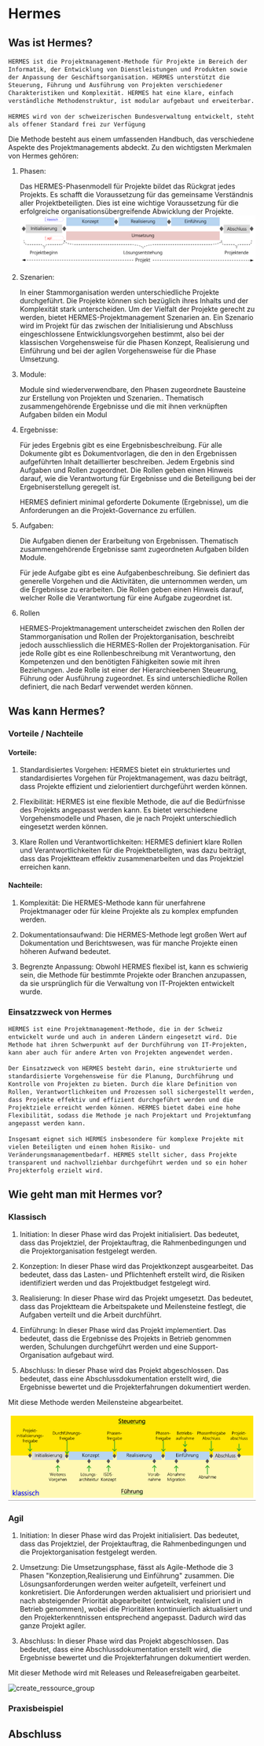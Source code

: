 # Hermes

## Was ist Hermes?
    HERMES ist die Projektmanagement-Methode für Projekte im Bereich der Informatik, der Entwicklung von Dienstleistungen und Produkten sowie der Anpassung der Geschäftsorganisation. HERMES unterstützt die Steuerung, Führung und Ausführung von Projekten verschiedener Charakteristiken und Komplexität. HERMES hat eine klare, einfach verständliche Methodenstruktur, ist modular aufgebaut und erweiterbar.
 
    HERMES wird von der schweizerischen Bundesverwaltung entwickelt, steht als offener Standard frei zur Verfügung

Die Methode besteht aus einem umfassenden Handbuch, das verschiedene Aspekte des Projektmanagements abdeckt. Zu den wichtigsten Merkmalen von Hermes gehören: 

1. Phasen: 

    Das HERMES-Phasenmodell für Projekte bildet das Rückgrat jedes Projekts. Es schafft die Voraussetzung für das gemeinsame Verständnis aller Projektbeteiligten. Dies ist eine wichtige Voraussetzung für die erfolgreiche organisationsübergreifende Abwicklung der Projekte.
    ![create_ressource_group](https://raw.githubusercontent.com/Bazzako/ITCNE23/main/PRJ/Ressources/Hermes_Phasen.png)


2. Szenarien: 

    In einer Stammorganisation werden unterschiedliche Projekte durchgeführt. Die Projekte können sich bezüglich ihres Inhalts und der Komplexität stark unterscheiden. Um der Vielfalt der Projekte gerecht zu werden, bietet HERMES-Projektmanagement Szenarien an. Ein Szenario wird im Projekt für das zwischen der Initialisierung und Abschluss eingeschlossene Entwicklungsvorgehen bestimmt, also bei der klassischen Vorgehensweise für die Phasen Konzept, Realisierung und Einführung und bei der agilen Vorgehensweise für die Phase Umsetzung.

3. Module: 

    Module sind wiederverwendbare, den Phasen zugeordnete Bausteine zur Erstellung von Projekten und Szenarien.. Thematisch zusammengehörende Ergebnisse und die mit ihnen verknüpften Aufgaben bilden ein Modul
     
4. Ergebnisse: 

    Für jedes Ergebnis gibt es eine Ergebnisbeschreibung. Für alle Dokumente gibt es Dokumentvorlagen, die den in den Ergebnissen aufgeführten Inhalt detaillierter beschreiben. Jedem Ergebnis sind Aufgaben und Rollen zugeordnet. Die Rollen geben einen Hinweis darauf, wie die Verantwortung für Ergebnisse und die Beteiligung bei der Ergebniserstellung geregelt ist.

    HERMES definiert minimal geforderte Dokumente (Ergebnisse), um die Anforderungen an die Projekt-Governance zu erfüllen.

5. Aufgaben: 
    
    Die Aufgaben dienen der Erarbeitung von Ergebnissen. Thematisch zusammengehörende Ergebnisse samt zugeordneten Aufgaben bilden Module.

    Für jede Aufgabe gibt es eine Aufgabenbeschreibung. Sie definiert das generelle Vorgehen und die Aktivitäten, die unternommen werden, um die Ergebnisse zu erarbeiten. Die Rollen geben einen Hinweis darauf, welcher Rolle die Verantwortung für eine Aufgabe zugeordnet ist.

6. Rollen

    HERMES-Projektmanagement unterscheidet zwischen den Rollen der Stammorganisation und Rollen der Projektorganisation, beschreibt jedoch ausschliesslich die HERMES-Rollen der Projektorganisation. Für jede Rolle gibt es eine Rollenbeschreibung mit Verantwortung, den Kompetenzen und den benötigten Fähigkeiten sowie mit ihren Beziehungen. Jede Rolle ist einer der Hierarchieebenen Steuerung, Führung oder Ausführung zugeordnet. Es sind unterschiedliche Rollen definiert, die nach Bedarf verwendet werden können.


## Was kann Hermes?

### Vorteile / Nachteile

#### Vorteile:

1. Standardisiertes Vorgehen: 
    HERMES bietet ein strukturiertes und standardisiertes Vorgehen für Projektmanagement, was dazu beiträgt, dass Projekte effizient und zielorientiert durchgeführt werden können.

2. Flexibilität:
    HERMES ist eine flexible Methode, die auf die Bedürfnisse des Projekts angepasst werden kann. Es bietet verschiedene Vorgehensmodelle und Phasen, die je nach Projekt unterschiedlich eingesetzt werden können.

3. Klare Rollen und Verantwortlichkeiten:
    HERMES definiert klare Rollen und Verantwortlichkeiten für die Projektbeteiligten, was dazu beiträgt, dass das Projektteam effektiv zusammenarbeiten und das Projektziel erreichen kann.

#### Nachteile:

1. Komplexität:
    Die HERMES-Methode kann für unerfahrene Projektmanager oder für kleine Projekte als zu komplex empfunden werden.

2. Dokumentationsaufwand:
    Die HERMES-Methode legt großen Wert auf Dokumentation und Berichtswesen, was für manche Projekte einen höheren Aufwand bedeutet.

3. Begrenzte Anpassung:
    Obwohl HERMES flexibel ist, kann es schwierig sein, die Methode für bestimmte Projekte oder Branchen anzupassen, da sie ursprünglich für die Verwaltung von IT-Projekten entwickelt wurde.

### Einsatzzweck von Hermes

    HERMES ist eine Projektmanagement-Methode, die in der Schweiz entwickelt wurde und auch in anderen Ländern eingesetzt wird. Die Methode hat ihren Schwerpunkt auf der Durchführung von IT-Projekten, kann aber auch für andere Arten von Projekten angewendet werden.

    Der Einsatzzweck von HERMES besteht darin, eine strukturierte und standardisierte Vorgehensweise für die Planung, Durchführung und Kontrolle von Projekten zu bieten. Durch die klare Definition von Rollen, Verantwortlichkeiten und Prozessen soll sichergestellt werden, dass Projekte effektiv und effizient durchgeführt werden und die Projektziele erreicht werden können. HERMES bietet dabei eine hohe Flexibilität, sodass die Methode je nach Projektart und Projektumfang angepasst werden kann.

    Insgesamt eignet sich HERMES insbesondere für komplexe Projekte mit vielen Beteiligten und einem hohen Risiko- und Veränderungsmanagementbedarf. HERMES stellt sicher, dass Projekte transparent und nachvollziehbar durchgeführt werden und so ein hoher Projekterfolg erzielt wird.
		
## Wie geht man mit Hermes vor?

### Klassisch

1. Initiation:
    In dieser Phase wird das Projekt initialisiert. Das bedeutet, dass das Projektziel, der Projektauftrag, die Rahmenbedingungen und die Projektorganisation festgelegt werden.

2. Konzeption:
    In dieser Phase wird das Projektkonzept ausgearbeitet. Das bedeutet, dass das Lasten- und Pflichtenheft erstellt wird, die Risiken identifiziert werden und das Projektbudget festgelegt wird.

3. Realisierung:
    In dieser Phase wird das Projekt umgesetzt. Das bedeutet, dass das Projektteam die Arbeitspakete und Meilensteine festlegt, die Aufgaben verteilt und die Arbeit durchführt.

4. Einführung:
    In dieser Phase wird das Projekt implementiert. Das bedeutet, dass die Ergebnisse des Projekts in Betrieb genommen werden, Schulungen durchgeführt werden und eine Support-Organisation aufgebaut wird.

5. Abschluss:
    In dieser Phase wird das Projekt abgeschlossen. Das bedeutet, dass eine Abschlussdokumentation erstellt wird, die Ergebnisse bewertet und die Projekterfahrungen dokumentiert werden.

Mit diese Methode werden Meilensteine abgearbeitet.

![create_ressource_group](https://raw.githubusercontent.com/Bazzako/ITCNE23/main/PRJ/Ressources/Hermes_Klassisch.png)

### Agil

1. Initiation:
    In dieser Phase wird das Projekt initialisiert. Das bedeutet, dass das Projektziel, der Projektauftrag, die Rahmenbedingungen und die Projektorganisation festgelegt werden.

2. Umsetzung:
    Die Umsetzungsphase, fässt als Agile-Methode die 3 Phasen "Konzeption,Realisierung und Einführung" zusammen.
    Die Lösungsanforderungen werden weiter aufgeteilt, verfeinert und konkretisiert. Die Anforderungen werden aktualisiert und priorisiert und nach absteigender Priorität abgearbeitet (entwickelt, realisiert und in Betrieb genommen), wobei die Prioritäten kontinuierlich aktualisiert und den Projekterkenntnissen entsprechend angepasst. Dadurch wird das ganze Projekt agiler.

5.  Abschluss:
    In dieser Phase wird das Projekt abgeschlossen. Das bedeutet, dass eine Abschlussdokumentation erstellt wird, die Ergebnisse bewertet und die Projekterfahrungen dokumentiert werden.

Mit dieser Methode wird mit Releases und Releasefreigaben gearbeitet.

 ![create_ressource_group](https://raw.githubusercontent.com/Bazzako/ITCNE23/main/PRJ/Ressources/Hermes_Agil.png)

		
### Praxisbeispiel

## Abschluss